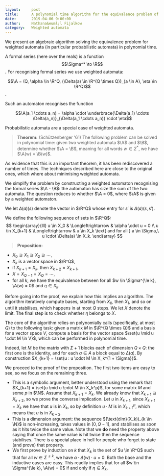 ```yaml
---
layout:     post
title:      A polynomial time algorithm for the equivalence problem of weighted automata 
date:       2019-04-06 9:00:00
author:     Nathana&euml;l Fijalkow
category:   Weighted automata
---
```


<script type="text/x-mathjax-config">
MathJax.Hub.Config({
  TeX: {
    Macros: {
      R: "{\\mathbb{R}}",
      Q: "{\\mathbb{Q}}",
      N: "{\\mathbb{N}}",
      Z: "{\\mathbb{Z}}",
      A: "{\\mathcal{A}}",
      B: "{\\mathcal{B}}",
      rk: "{\\text{rank}}",
      NNrk: "{\\text{rank}_+}",
    }
  }
});
</script>

<p class="intro"><span class="dropcap">W</span>e present an algebraic algorithm solving the equivalence problem for weighted automata (in particular probabilistic automata) in polynomial time.</p>

A formal series (here over the reals) is a function $$\Sigma^* \to \R$$.
For recognising formal series we use weighted automata: 

$$\A = (Q, \alpha \in \R^Q, (\Delta(a) \in \R^{Q \times Q})_{a \in A}, \eta \in \R^Q)$$.

Such an automaton recognises the function 

$$\A(a_1 \cdots a_n) = \alpha \cdot \underbrace{\Delta(a_1) \cdots \Delta(a_n)}_{\Delta(a_1 \cdots a_n)} \cdot \eta$$

Probabilistic automata are a special case of weighted automata.

> **Theorem:** (Schützenberger '61)
The following problem can be solved in polynomial time: given two weighted automata $\A$ and $\B$, determine whether $\A = \B$, meaning for all words $w \in \Sigma^*$, we have $\A(w) = \B(w)$.

As evidence that this is an important theorem, it has been rediscovered a number of times. 
The techniques described here are close to the original ones, which where about minimising weighted automata.

We simplify the problem by constructing a weighted automaton recognising the formal series $\A - \B$: the automaton has size the sum of the two automata.
The question reduces to whether $\A = 0$, where $\A$ is given by a weighted automaton.

We let $\Delta(a)(s)$ denote the vector in $\R^Q$ whose entry for $s'$ is $\Delta(a)(s,s')$.

We define the following sequence of sets in $\R^Q$:
$$
\begin{array}{lll}
  u \in X_0 & \Longleftrightarrow & \alpha \cdot u = 0 \\
  u \in X_{k+1} & \Longleftrightarrow & u \in X_k \text{ and for all } a \in \Sigma,\ u \cdot \Delta(a) \in X_k.
\end{array}
$$

> **Proposition:**
* $X_0 \supseteq X_1 \supseteq X_2 \supseteq \cdots$,
* $X_k$ is a vector space in $\R^Q$,
* if $X_{k+1} = X_k$, then $X_{k+2} = X_{k+1}$,
* $X = X_{Q - 1} = X_{Q} = \cdots$,
* for all $k$, we have the equivalence between for all $w \in \Sigma^{\le k}, \A(w) = 0$ and $\eta \in X_k$.

Before going into the proof, we explain how this implies an algorithm.
The algorithm iteratively compute bases, starting from $X_0$, then $X_1$, and so on until it stabilises,
which happens in at most $Q$ steps. 
We let $X$ denote the limit.
The final step is to check whether $\eta$ belongs to $X$.	

The core of the algorithm relies on polynomially calls (specifically, at most $Q$) to the following task: 
given a matrix $M$ in $\R^{Q \times Q}$ and a basis for a vector space $V$, 
compute a basis for the vector space $\set{u \mid u \cdot M \in V}$,
which can be performed in polynomial time.

Indeed, let $M$ be the matrix with $\Sigma + 1$ blocks each of dimension $Q \times Q$:
the first one is the identity, and for each $a \in A$ a block equal to $\Delta(a)$.
By construction 
$X_{k+1} = \set{u : u \cdot M \in X_k^{1 + \Sigma}}$.

We proceed to the proof of the proposition. The first two items are easy to see, so we focus on the remaining three.

* This is a symbolic argument, better understood using the remark that $X_{k+1} = \set{u \mid u \cdot M \in X_k^p}$, for some matrix $M$ and some $p$ in $\N$.
Assume that $X_{k+1} = X_k$. We already know that $X_{k+1} \supseteq X_{k+2}$, so we prove the converse implication.
Let $u$ in $X_{k+1}$, since $X_{k+1} = X_k$ we have that $u$ is in $X_k$, so by definition $u \cdot M$ is in $X_{k+1}^p$, which means that $u$ is in $X_{k+2}$.
* This is a dimension argument: the sequence $(\text{dim}(X_k))_{k \in \N}$ is non-increasing, takes values in $[0,Q-1]$, and stabilises as soon as it hits twice the same value.
Note that we **do** need the property above saying that once the same value is hit twice then the sequence stabilises. 
There is a special place in hell for people who forget to state (and prove) that property.
* We first prove by induction on $k$ that $X_k$ is the set of $u \in \R^Q$ such that for all $w \in \Sigma^{\le k}$, we have $\alpha \cdot \Delta(w) \cdot u = 0$.
Both the base and the inductive cases are easy.
This readily implies that for all $w \in \Sigma^{\le k}, \A(w) = 0$ if and only if $\eta \in X_k$.

